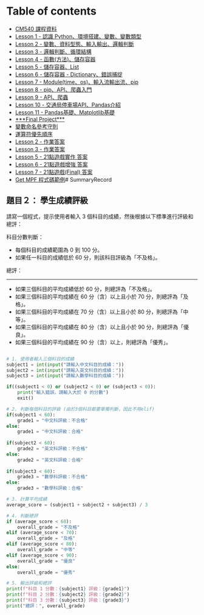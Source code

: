 # Table of contents
* [CM540 課程資料](README.md)
* [Lesson 1 - 認識 Python、環境搭建、變數、變數類型](Lesson\_1.md)
* [Lesson 2 - 變數、資料型態、輸入輸出、邏輯判斷](Lesson\_2.md)
* [Lesson 3 - 邏輯判斷、循環結構](Lesson\_3.md)
* [Lesson 4 - 函數(方法)、儲存容器](Lesson\_4.md)
* [Lesson 5 - 儲存容器、List](Lesson\_5.md)
* [Lesson 6 - 儲存容器 - Dictionary、錯誤捕捉](Lesson\_6.md)
* [Lesson 7 - Module(time、os)、輸入流輸出流、pip](Lesson\_7.md)
* [Lesson 8 - pip、API、爬蟲入門](Lesson\_8.md)
* [Lesson 9 - API、爬蟲](Lesson\_9.md)
* [Lesson 10 - 交通局停車場API、Pandas介紹](Lesson\_10.md)
* [Lesson 11 - Pandas基礎、Matplotlib基礎](Lesson\_11.md)
* [\*\*\*Final Project\*\*\*](Final\_Project.md)
* [變數命名參考守則](變數命名參考守則.md)
* [運算符優先順序](運算符優先順序.md)
* [Lesson 2 - 作業答案](Lesson\_2\_Homework.md)
* [Lesson 3 - 作業答案](Lesson\_3\_Homework.md)
* [Lesson 5 - 21點遊戲實作 答案](Lesson\_5\_Homework.md)
* [Lesson 6 - 21點遊戲增強 答案](Lesson\_6\_Homework.md)
* [Lesson 7 - 21點遊戲(Final) 答案](Lesson\_7\_Homework.md)
* [Get MPF 程式碼範例](GetMPF.md)# SummaryRecord


## 題目２： 學生成績評級
請寫一個程式，提示使用者輸入 3 個科目的成績，然後根據以下標準進行評級和總評：

科目分數判斷：
- 每個科目的成績範圍為 0 到 100 分。
- 如果任一科目的成績低於 60 分，則該科目評級為「不及格」。

總評：
___
- 如果三個科目的平均成績低於 60 分，則總評為「不及格」。
- 如果三個科目的平均成績在 60 分（含）以上且小於 70 分，則總評為「及格」。
- 如果三個科目的平均成績在 70 分（含）以上且小於 80 分，則總評為「中等」。
- 如果三個科目的平均成績在 80 分（含）以上且小於 90 分，則總評為「優良」。
- 如果三個科目的平均成績在 90 分（含）以上，則總評為「優秀」。

```python

# 1. 使用者輸入三個科目的成績
subject1 = int(input("請輸入中文科目的成績："))
subject2 = int(input("請輸入英文科目的成績："))
subject3 = int(input("請輸入數學科目的成績："))

if((subject1 < 0) or (subject2 < 0) or (subject3 < 0)):
    print("輸入錯誤，請輸入大於 0 的分數")
    exit()

# 2. 判斷每個科目的評級 (由於3個科目都要單獨判斷，因此不用elif)
if(subject1 < 60):
    grade1 = "中文科評級：不合格"
else:
    grade1 = "中文科評級：合格"
    
if(subject2 < 60):
    grade2 = "英文科評級：不合格"
else:
    grade2 = "英文科評級：合格"
    
if(subject3 < 60):
    grade3 = "數學科評級：不合格"
else:
    grade3 = "數學科評級：合格"

# 3. 計算平均成績
average_score = (subject1 + subject2 + subject3) / 3

# 4. 判斷總評
if (average_score < 60):
    overall_grade = "不及格"
elif (average_score < 70):
    overall_grade = "及格"
elif (average_score < 80):
    overall_grade = "中等"
elif (average_score < 90):
    overall_grade = "優良"
else:
    overall_grade = "優秀"

# 5. 輸出評級和總評
print(f"科目 1 分數：{subject1} 評級：{grade1}")
print(f"科目 2 分數：{subject2} 評級：{grade2}")
print(f"科目 3 分數：{subject3} 評級：{grade3}")
print("總評：", overall_grade)
```
